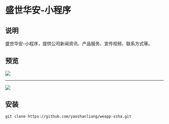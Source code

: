 # 盛世华安-小程序

## 说明
盛世华安-小程序，提供公司新闻资讯、产品服务、宣传视频、联系方式等。

## 预览
![](http://iat.net.cn/images/weapp-ssha-1.png)

---

![](http://iat.net.cn/images/weapp-ssha-2.png)
## 安装

    git clone https://github.com/yaoshanliang/weapp-ssha.git


